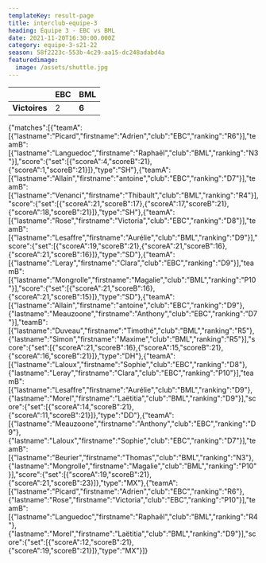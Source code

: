 ```yaml
---
templateKey: result-page
title: interclub-equipe-3
heading: Équipe 3 - EBC vs BML
date: 2021-11-20T16:30:00.000Z
category: equipe-3-s21-22
season: 58f2223c-553b-4c29-aa15-dc248adabd4a
featuredimage:
  image: /assets/shuttle.jpg
---
```

|               | EBC   | BML |
| ------------- | ----- | --- |
| **Victoires** | 2 | **6**   |

<scoreboard>{"matches":[{"teamA":[{"lastname":"Picard","firstname":"Adrien","club":"EBC","ranking":"R6"}],"teamB":[{"lastname":"Languedoc","firstname":"Raphaêl","club":"BML","ranking":"N3"}],"score":{"set":[{"scoreA":4,"scoreB":21},{"scoreA":1,"scoreB":21}]},"type":"SH"},{"teamA":[{"lastname":"Allain","firstname":"antoine","club":"EBC","ranking":"D7"}],"teamB":[{"lastname":"Venanci","firstname":"Thibault","club":"BML","ranking":"R4"}],"score":{"set":[{"scoreA":21,"scoreB":17},{"scoreA":17,"scoreB":21},{"scoreA":18,"scoreB":21}]},"type":"SH"},{"teamA":[{"lastname":"Rose","firstname":"Victoria","club":"EBC","ranking":"D8"}],"teamB":[{"lastname":"Lesaffre","firstname":"Aurélie","club":"BML","ranking":"D9"}],"score":{"set":[{"scoreA":19,"scoreB":21},{"scoreA":21,"scoreB":16},{"scoreA":21,"scoreB":16}]},"type":"SD"},{"teamA":[{"lastname":"Leray","firstname":"Clara","club":"EBC","ranking":"D9"}],"teamB":[{"lastname":"Mongrolle","firstname":"Magalie","club":"BML","ranking":"P10"}],"score":{"set":[{"scoreA":21,"scoreB":16},{"scoreA":21,"scoreB":15}]},"type":"SD"},{"teamA":[{"lastname":"Allain","firstname":"antoine","club":"EBC","ranking":"D9"},{"lastname":"Meauzoone","firstname":"Anthony","club":"EBC","ranking":"D7"}],"teamB":[{"lastname":"Duveau","firstname":"Timothé","club":"BML","ranking":"R5"},{"lastname":"Simon","firstname":"Maxime","club":"BML","ranking":"R5"}],"score":{"set":[{"scoreA":21,"scoreB":16},{"scoreA":15,"scoreB":21},{"scoreA":16,"scoreB":21}]},"type":"DH"},{"teamA":[{"lastname":"Laloux","firstname":"Sophie","club":"EBC","ranking":"D8"},{"lastname":"Leray","firstname":"Clara","club":"EBC","ranking":"P10"}],"teamB":[{"lastname":"Lesaffre","firstname":"Aurélie","club":"BML","ranking":"D9"},{"lastname":"Morel","firstname":"Laëtitia","club":"BML","ranking":"D9"}],"score":{"set":[{"scoreA":14,"scoreB":21},{"scoreA":11,"scoreB":21}]},"type":"DD"},{"teamA":[{"lastname":"Meauzoone","firstname":"Anthony","club":"EBC","ranking":"D9"},{"lastname":"Laloux","firstname":"Sophie","club":"EBC","ranking":"D7"}],"teamB":[{"lastname":"Beurier","firstname":"Thomas","club":"BML","ranking":"N3"},{"lastname":"Mongrolle","firstname":"Magalie","club":"BML","ranking":"P10"}],"score":{"set":[{"scoreA":19,"scoreB":21},{"scoreA":21,"scoreB":23}]},"type":"MX"},{"teamA":[{"lastname":"Picard","firstname":"Adrien","club":"EBC","ranking":"R6"},{"lastname":"Rose","firstname":"Victoria","club":"EBC","ranking":"P10"}],"teamB":[{"lastname":"Languedoc","firstname":"Raphaêl","club":"BML","ranking":"R4"},{"lastname":"Morel","firstname":"Laëtitia","club":"BML","ranking":"D9"}],"score":{"set":[{"scoreA":12,"scoreB":21},{"scoreA":19,"scoreB":21}]},"type":"MX"}]}</scoreboard>